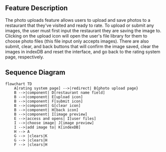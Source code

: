 ## Feature Description
The photo uploads feature allows users to upload and save photos to a restaurant that they've visited and ready to rate. To upload or submit any images, the user must first input the restaurant they are saving the image to. Clicking on the upload icon will open the user's file library for them to choose photo files (this file input only accepts images). There are also submit, clear, and back buttons that will confirm the image saved, clear the images in indexDB and reset the interface, and go back to the rating system page, respectively.

## Sequence Diagram
``` mermaid
flowchart TD
    A[rating system page] -->|redirect| B{photo upload page}
    B -->|component| D[restaurant name field]
    B -->|component| E[upload icon]
    B -->|component| F[submit icon]
    B -->|component| G[clear icon]
    B -->|component| H[back icon]
    B -->|component| I[image preview]
    E -->|access and opens| I[user files]
    I -->|choose image| J[image preview]
    I -->|add image to| K[indexDB]
    H --> A
    G --> |clears|K
    G --> |clears|H
    F --> |clears|H
```
